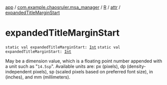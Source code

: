 [app](../../../index.md) / [com.example.chaosruler.msa_manager](../../index.md) / [R](../index.md) / [attr](index.md) / [expandedTitleMarginStart](.)

# expandedTitleMarginStart

`static val expandedTitleMarginStart: `[`Int`](https://kotlinlang.org/api/latest/jvm/stdlib/kotlin/-int/index.html)
`static val expandedTitleMarginStart: `[`Int`](https://kotlinlang.org/api/latest/jvm/stdlib/kotlin/-int/index.html)

May be a dimension value, which is a floating point number appended with a unit such as "`14.5sp`". Available units are: px (pixels), dp (density-independent pixels), sp (scaled pixels based on preferred font size), in (inches), and mm (millimeters).

